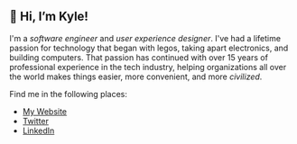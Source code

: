 ## 👋 Hi, I’m Kyle!

I'm a *software engineer* and *user experience designer*. I've had a lifetime passion for technology that began with legos, taking apart electronics, and building computers. That passion has continued with over 15 years of professional experience in the tech industry, helping organizations all over the world makes things easier, more convenient, and more *civilized*.

Find me in the following places:

- [My Website](https://codeincarnate.com)
- [Twitter](https://twitter.com/flowincarnate)
- [LinkedIn](https://www.linkedin.com/in/codeincarnate/)

<!---
codeincarnate/codeincarnate is a ✨ special ✨ repository because its `README.md` (this file) appears on your GitHub profile.
You can click the Preview link to take a look at your changes.
--->
